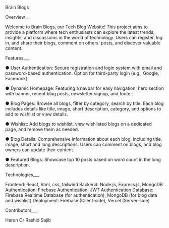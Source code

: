 Brain Blogs


Overview___

Welcome to Brain Blogs, our Tech Blog Website! This project aims to provide a platform where tech enthusiasts can explore the latest trends, insights, and discussions in the world of technology. Users can register, log in, and share their blogs, comment on others' posts, and discover valuable content.

Features___

●  User Authentication: Secure registration and login system with email and password-based authentication. Option for third-party login (e.g., Google, Facebook).

●  Dynamic Homepage: Featuring a navbar for easy navigation, hero section with banner, recent blog posts, newsletter signup, and footer.

●  Blog Pages: Browse all blogs, filter by category, search by title. Each blog includes details like title, image, short description, category, and options to add to wishlist or view details.

●  Wishlist: Add blogs to wishlist, view wishlisted blogs on a dedicated page, and remove them as needed.

●  Blog Details: Comprehensive information about each blog, including title, image, short and long descriptions. Users can comment on blogs, and blog owners can update their content.

●  Featured Blogs: Showcase top 10 posts based on word count in the long description.



Technologies___

Frontend: React, html, css, tailwind
Backend: Node.js, Express.js, MongoDB
Authentication: Firebase Authentication, JWT Authentication
Database: Firebase Realtime Database (for authentication), MongoDB (for blog data and wishlist)
Deployment: Firebase (Client-side), Vercel (Server-side)


Contributors___

Harun Or Rashid Sajib